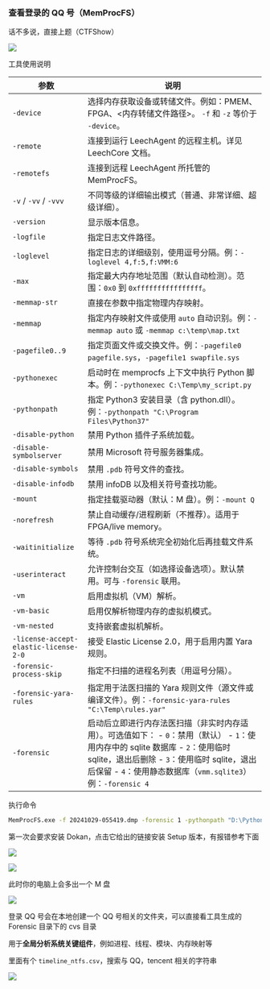 ### 查看登录的 QQ 号（MemProcFS）

话不多说，直接上题（CTFShow）

![](https://pic1.imgdb.cn/item/68720aba58cb8da5c8a06d7c.png)

工具使用说明

| 参数                                  | 说明                                                         |
| ------------------------------------- | ------------------------------------------------------------ |
| `-device`                             | 选择内存获取设备或转储文件。例如：PMEM、FPGA、<内存转储文件路径>。 `-f` 和 `-z` 等价于 `-device`。 |
| `-remote`                             | 连接到运行 LeechAgent 的远程主机。详见 LeechCore 文档。      |
| `-remotefs`                           | 连接到远程 LeechAgent 所托管的 MemProcFS。                   |
| `-v` / `-vv` / `-vvv`                 | 不同等级的详细输出模式（普通、非常详细、超级详细）。         |
| `-version`                            | 显示版本信息。                                               |
| `-logfile`                            | 指定日志文件路径。                                           |
| `-loglevel`                           | 指定日志的详细级别，使用逗号分隔。例：`-loglevel 4,f:5,f:VMM:6` |
| `-max`                                | 指定最大内存地址范围（默认自动检测）。范围：`0x0` 到 `0xffffffffffffffff`。 |
| `-memmap-str`                         | 直接在参数中指定物理内存映射。                               |
| `-memmap`                             | 指定内存映射文件或使用 `auto` 自动识别。例：`-memmap auto` 或 `-memmap c:\temp\map.txt` |
| `-pagefile0..9`                       | 指定页面文件或交换文件。例：`-pagefile0 pagefile.sys`，`-pagefile1 swapfile.sys` |
| `-pythonexec`                         | 启动时在 memprocfs 上下文中执行 Python 脚本。例：`-pythonexec C:\Temp\my_script.py` |
| `-pythonpath`                         | 指定 Python3 安装目录（含 python.dll）。例：`-pythonpath "C:\Program Files\Python37"` |
| `-disable-python`                     | 禁用 Python 插件子系统加载。                                 |
| `-disable-symbolserver`               | 禁用 Microsoft 符号服务器集成。                              |
| `-disable-symbols`                    | 禁用 `.pdb` 符号文件的查找。                                 |
| `-disable-infodb`                     | 禁用 infoDB 以及相关符号查找功能。                           |
| `-mount`                              | 指定挂载驱动器（默认：M 盘）。例：`-mount Q`                 |
| `-norefresh`                          | 禁止自动缓存/进程刷新（不推荐）。适用于 FPGA/live memory。   |
| `-waitinitialize`                     | 等待 `.pdb` 符号系统完全初始化后再挂载文件系统。             |
| `-userinteract`                       | 允许控制台交互（如选择设备选项）。默认禁用。可与 `-forensic` 联用。 |
| `-vm`                                 | 启用虚拟机（VM）解析。                                       |
| `-vm-basic`                           | 启用仅解析物理内存的虚拟机模式。                             |
| `-vm-nested`                          | 支持嵌套虚拟机解析。                                         |
| `-license-accept-elastic-license-2-0` | 接受 Elastic License 2.0，用于启用内置 Yara 规则。           |
| `-forensic-process-skip`              | 指定不扫描的进程名列表（用逗号分隔）。                       |
| `-forensic-yara-rules`                | 指定用于法医扫描的 Yara 规则文件（源文件或编译文件）。例：`-forensic-yara-rules "C:\Temp\rules.yar"` |
| `-forensic`                           | 启动后立即进行内存法医扫描（非实时内存适用）。可选值如下： - `0`：禁用（默认） - `1`：使用内存中的 sqlite 数据库 - `2`：使用临时 sqlite，退出后删除 - `3`：使用临时 sqlite，退出后保留 - `4`：使用静态数据库（`vmm.sqlite3`）例：`-forensic 4` |

执行命令

```sh
MemProcFS.exe -f 20241029-055419.dmp -forensic 1 -pythonpath "D:\Python-3.12.4"
```

第一次会要求安装 Dokan，点击它给出的链接安装 Setup 版本，有报错参考下面

![](https://pic1.imgdb.cn/item/687216b758cb8da5c8a0c499.png)

![](https://pic1.imgdb.cn/item/6872175d58cb8da5c8a0c7bc.png)

此时你的电脑上会多出一个 M 盘

![](https://pic1.imgdb.cn/item/6872179058cb8da5c8a0c8b1.png)

登录 QQ 号会在本地创建一个 QQ 号相关的文件夹，可以直接看工具生成的 Forensic 目录下的 cvs 目录

用于**全局分析系统关键组件**，例如进程、线程、模块、内存映射等

里面有个  `timeline_ntfs.csv`，搜索与 QQ，tencent 相关的字符串

![](https://pic1.imgdb.cn/item/68721abe58cb8da5c8a0d750.png)